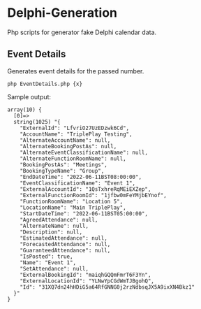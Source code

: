 # Delphi-Generation
Php scripts for generator fake Delphi calendar data.

## Event Details
Generates event details for the passed number.

```php EventDetails.php {x}```

Sample output:

```
array(10) {
  [0]=>
  string(1025) "{
    "ExternalId": "LfvriO27UzEDzwk6Cd",
    "AccountName": "TriplePlay Testing",
    "AlternateAccountName": null,
    "AlternateBookingPostAs": null,
    "AlternateEventClassificationName": null,
    "AlternateFunctionRoomName": null,
    "BookingPostAs": "Meetings",
    "BookingTypeName": "Group",
    "EndDateTime": "2022-06-11BST08:00:00",
    "EventClassificationName": "Event 1",
    "ExternalAccountId": "1QsTxhreRqMEiEXZep",
    "ExternalFunctionRoomId": "1jfbw0mFeYMjbEYnof",
    "FunctionRoomName": "Location 5",
    "LocationName": "Main TriplePlay",
    "StartDateTime": "2022-06-11BST05:00:00",
    "AgreedAttendance": null,
    "AlternateName": null,
    "Description": null,
    "EstimatedAttendance": null,
    "ForecastedAttendance": null,
    "GuaranteedAttendance": null,
    "IsPosted": true,
    "Name": "Event 1",
    "SetAttendance": null,
    "ExternalBookingId": "maiqhGQQmFmrT6F3Yn",
    "ExternalLocationId": "YLNwYpCGdWmTJBgohQ",
    "Id": "31XQ7dn24hHDiG5a64RfGNNG0j2rzNdbsqJX5A9ixXN4Bkz1"
  }"
}
```
